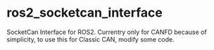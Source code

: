 # ros2_socketcan_interface
SocketCan Interface for ROS2.
Currentry only for CANFD because of simplicity, to use this for Classic CAN, modify some code.